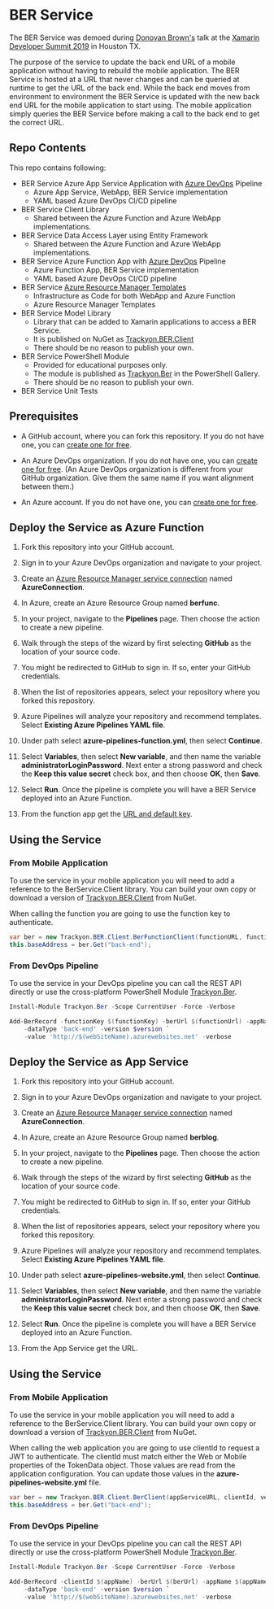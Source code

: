 # BER Service

The BER Service was demoed during [Donovan Brown's](https://twitter.com/DonovanBrown) talk at the [Xamarin Developer Summit 2019](https://www.youtube.com/watch?v=t1cQsenAmNo) in Houston TX.

The purpose of the service to update the back end URL of a mobile application without having to rebuild the mobile application. The BER Service is hosted at a URL that never changes and can be queried at runtime to get the URL of the back end. While the back end moves from environment to environment the BER Service is updated with the new back end URL for the mobile application to start using. The mobile application simply queries the BER Service before making a call to the back end to get the correct URL.

## Repo Contents

This repo contains following:

* BER Service Azure App Service Application with [Azure DevOps](https://docs.microsoft.com/azure/devops/pipelines?WT.mc_id=devops-0000-dbrown) Pipeline
  * Azure App Service, WebApp, BER Service implementation
  * YAML based Azure DevOps CI/CD pipeline
* BER Service Client Library
  * Shared between the Azure Function and Azure WebApp implementations.
* BER Service Data Access Layer using Entity Framework
  * Shared between the Azure Function and Azure WebApp implementations.
* BER Service Azure Function App with [Azure DevOps](https://docs.microsoft.com/azure/devops/pipelines?WT.mc_id=devops-0000-dbrown) Pipeline
  * Azure Function App, BER Service implementation
  * YAML based Azure DevOps CI/CD pipeline
* BER Service [Azure Resource Manager Templates](https://docs.microsoft.com/azure/templates/?WT.mc_id=devops-0000-dbrown)
  * Infrastructure as Code for both WebApp and Azure Function
  * Azure Resource Manager Templates
* BER Service Model Library
  * Library that can be added to Xamarin applications to access a BER Service.
  * It is published on NuGet as [Trackyon.BER.Client](https://www.nuget.org/packages/Trackyon.BER.Client/)
  * There should be no reason to publish your own.
* BER Service PowerShell Module
  * Provided for educational purposes only.
  * The module is published as [Trackyon.Ber](https://www.powershellgallery.com/packages/Trackyon.Ber/0.0.1) in the PowerShell Gallery.
  * There should be no reason to publish your own.
* BER Service Unit Tests

## Prerequisites

* A GitHub account, where you can fork this repository. If you do not have one, you can [create one for free](https://github.com).

* An Azure DevOps organization. If you do not have one, you can [create one for free](../get-started/pipelines-sign-up.md). (An Azure DevOps organization is different from your GitHub organization. Give them the same name if you want alignment between them.)

* An Azure account. If you do not have one, you can [create one for free](https://azure.microsoft.com/free/?WT.mc_id=devops-0000-dbrown).

## Deploy the Service as Azure Function

1. Fork this repository into your GitHub account.

1. Sign in to your Azure DevOps organization and navigate to your project.

1. Create an [Azure Resource Manager service connection](https://docs.microsoft.com/azure/devops/pipelines/library/service-endpoints?WT.mc_id=devops-0000-dbrown) named **AzureConnection**.

1. In Azure, create an Azure Resource Group named **berfunc**.

1. In your project, navigate to the **Pipelines** page. Then choose the action to create a new pipeline.

1. Walk through the steps of the wizard by first selecting **GitHub** as the location of your source code.

1. You might be redirected to GitHub to sign in. If so, enter your GitHub credentials.

1. When the list of repositories appears, select your repository where you forked this repository.

1. Azure Pipelines will analyze your repository and recommend templates. Select **Existing Azure Pipelines YAML file**.

1. Under path select **azure-pipelines-function.yml**, then select **Continue**.

1. Select **Variables**, then select **New variable**, and then name the variable **administratorLoginPassword**. Next enter a strong password and check the **Keep this value secret** check box, and then choose **OK**, then **Save**.

1. Select **Run**. Once the pipeline is complete you will have a BER Service deployed into an Azure Function.

1. From the function app get the [URL and default key](https://docs.microsoft.com/azure/azure-functions/functions-bindings-http-webhook?WT.mc_id=devops-0000-dbrown#authorization-keys). 

## Using the Service

### From Mobile Application

To use the service in your mobile application you will need to add a reference to the BerService.Client library. You can build your own copy or download a version of [Trackyon.BER.Client](https://www.nuget.org/packages/Trackyon.BER.Client/) from NuGet.

When calling the function you are going to use the function key to authenticate.

```csharp
var ber = new Trackyon.BER.Client.BerFunctionClient(functionURL, functionKey, version, appName);
this.baseAddress = ber.Get("back-end");
```

### From DevOps Pipeline

To use the service in your DevOps pipeline you can call the REST API directly or use the cross-platform PowerShell Module [Trackyon.Ber](https://www.powershellgallery.com/packages/Trackyon.Ber/0.0.1).

```PowerShell
Install-Module Trackyon.Ber -Scope CurrentUser -Force -Verbose

Add-BerRecord -functionKey $(functionKey) -berUrl $(functionUrl) -appName $(appName) `
	-dataType 'back-end' -version $version `
	-value 'http://$(webSiteName).azurewebsites.net' -verbose
```

## Deploy the Service as App Service

1. Fork this repository into your GitHub account.

1. Sign in to your Azure DevOps organization and navigate to your project.

1. Create an [Azure Resource Manager service connection](https://docs.microsoft.com/azure/devops/pipelines/library/service-endpoints?WT.mc_id=devops-0000-dbrown) named **AzureConnection**.

1. In Azure, create an Azure Resource Group named **berblog**.

1. In your project, navigate to the **Pipelines** page. Then choose the action to create a new pipeline.

1. Walk through the steps of the wizard by first selecting **GitHub** as the location of your source code.

1. You might be redirected to GitHub to sign in. If so, enter your GitHub credentials.

1. When the list of repositories appears, select your repository where you forked this repository.

1. Azure Pipelines will analyze your repository and recommend templates. Select **Existing Azure Pipelines YAML file**.

1. Under path select **azure-pipelines-website.yml**, then select **Continue**.

1. Select **Variables**, then select **New variable**, and then name the variable **administratorLoginPassword**. Next enter a strong password and check the **Keep this value secret** check box, and then choose **OK**, then **Save**.

1. Select **Run**. Once the pipeline is complete you will have a BER Service deployed into an Azure Function.

1. From the App Service get the URL. 

## Using the Service

### From Mobile Application

To use the service in your mobile application you will need to add a reference to the BerService.Client library. You can build your own copy or download a version of [Trackyon.BER.Client](https://www.nuget.org/packages/Trackyon.BER.Client/) from NuGet.

When calling the web application you are going to use clientId to request a JWT to authenticate. The clientId must match either the Web or Mobile properties of the TokenData object. Those values are read from the application configuration. You can update those values in the **azure-pipelines-website.yml** file.

```csharp
var ber = new Trackyon.BER.Client.BerClient(appServiceURL, clientId, version, appName);
this.baseAddress = ber.Get("back-end");
```

### From DevOps Pipeline

To use the service in your DevOps pipeline you can call the REST API directly or use the cross-platform PowerShell Module [Trackyon.Ber](https://www.powershellgallery.com/packages/Trackyon.Ber/0.0.1).

```PowerShell
Install-Module Trackyon.Ber -Scope CurrentUser -Force -Verbose

Add-BerRecord -clientId $(appName) -berUrl $(berUrl) -appName $(appName) `
	-dataType 'back-end' -version $version `
	-value 'http://$(webSiteName).azurewebsites.net' -verbose
```
